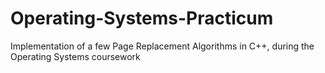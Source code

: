 # Operating-Systems-Practicum
Implementation of a few Page Replacement Algorithms in C++, during the Operating Systems coursework
